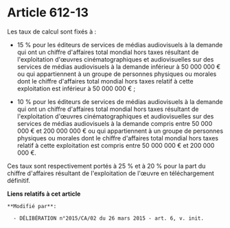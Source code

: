 # Article 612-13

Les taux de calcul sont fixés à :

- 15 % pour les éditeurs de services de médias audiovisuels à la demande qui ont un chiffre d'affaires total mondial hors
taxes résultant de l'exploitation d'œuvres cinématographiques et audiovisuelles sur des services de médias audiovisuels à la
demande inférieur à 50 000 000 € ou qui appartiennent à un groupe de personnes physiques ou morales dont le chiffre
d'affaires total mondial hors taxes relatif à cette exploitation est inférieur à 50 000 000 € ;

- 10 % pour les éditeurs de services de médias audiovisuels à la demande qui ont un chiffre d'affaires total mondial hors
taxes résultant de l'exploitation d'œuvres cinématographiques et audiovisuelles sur des services de médias audiovisuels à la
demande compris entre 50 000 000 € et 200 000 000 € ou qui appartiennent à un groupe de personnes physiques ou morales dont
le chiffre d'affaires total mondial hors taxes relatif à cette exploitation est compris entre 50 000 000 € et 200 000 000 €. 

Ces taux sont respectivement portés à 25 % et à 20 % pour la part du chiffre d'affaires résultant de l'exploitation de
l'œuvre en téléchargement définitif.

**Liens relatifs à cet article**

	**Modifié par**:

	  - DÉLIBÉRATION n°2015/CA/02 du 26 mars 2015 - art. 6, v. init.
